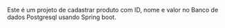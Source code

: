 Este é um projeto de cadastrar produto com ID, nome e valor no Banco de dados Postgresql usando Spring boot.
